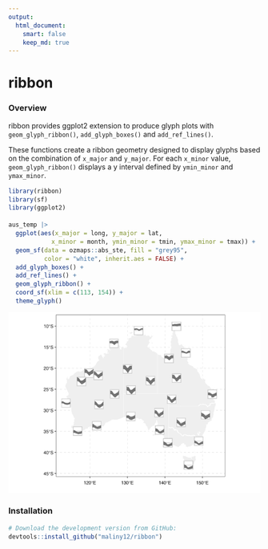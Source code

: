 ```yaml
---
output: 
  html_document: 
    smart: false
    keep_md: true
---
```


# ribbon

### Overview

ribbon provides ggplot2 extension to produce glyph plots with `geom_glyph_ribbon()`,
`add_glyph_boxes()` and `add_ref_lines()`.

These functions create a ribbon geometry designed to display glyphs
based on the combination of `x_major` and `y_major`. For each `x_minor`
value, `geom_glyph_ribbon()` displays a y interval defined by
`ymin_minor` and `ymax_minor`. 


```r
library(ribbon)
library(sf)
library(ggplot2)

aus_temp |>
  ggplot(aes(x_major = long, y_major = lat,
            x_minor = month, ymin_minor = tmin, ymax_minor = tmax)) +
  geom_sf(data = ozmaps::abs_ste, fill = "grey95",
          color = "white", inherit.aes = FALSE) +
  add_glyph_boxes() +
  add_ref_lines() +
  geom_glyph_ribbon() +
  coord_sf(xlim = c(113, 154)) +
  theme_glyph()
```

![](README_files/figure-html/unnamed-chunk-1-1.png)<!-- -->

### Installation


```r
# Download the development version from GitHub:
devtools::install_github("maliny12/ribbon")
```
